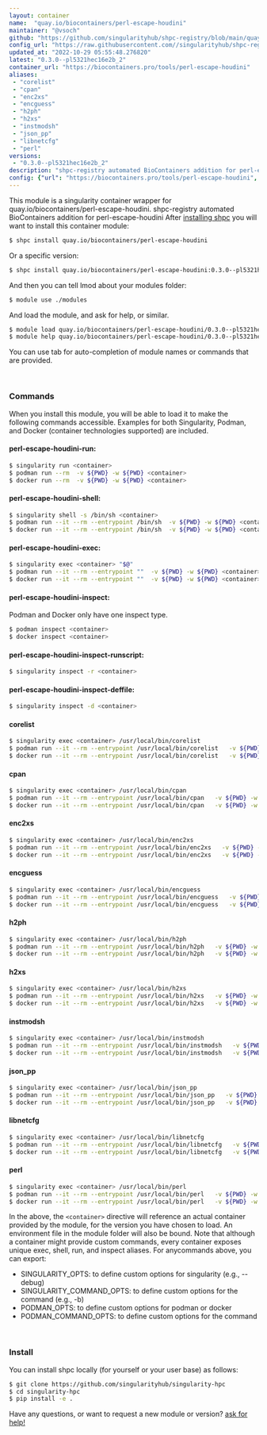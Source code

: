 ```yaml
---
layout: container
name:  "quay.io/biocontainers/perl-escape-houdini"
maintainer: "@vsoch"
github: "https://github.com/singularityhub/shpc-registry/blob/main/quay.io/biocontainers/perl-escape-houdini/container.yaml"
config_url: "https://raw.githubusercontent.com//singularityhub/shpc-registry/main/quay.io/biocontainers/perl-escape-houdini/container.yaml"
updated_at: "2022-10-29 05:55:48.276820"
latest: "0.3.0--pl5321hec16e2b_2"
container_url: "https://biocontainers.pro/tools/perl-escape-houdini"
aliases:
 - "corelist"
 - "cpan"
 - "enc2xs"
 - "encguess"
 - "h2ph"
 - "h2xs"
 - "instmodsh"
 - "json_pp"
 - "libnetcfg"
 - "perl"
versions:
 - "0.3.0--pl5321hec16e2b_2"
description: "shpc-registry automated BioContainers addition for perl-escape-houdini"
config: {"url": "https://biocontainers.pro/tools/perl-escape-houdini", "maintainer": "@vsoch", "description": "shpc-registry automated BioContainers addition for perl-escape-houdini", "latest": {"0.3.0--pl5321hec16e2b_2": "sha256:9ff4d7e4be358aea91b72b97eb91a9bf14120f136e3ab96882bca8dc1aedd70e"}, "tags": {"0.3.0--pl5321hec16e2b_2": "sha256:9ff4d7e4be358aea91b72b97eb91a9bf14120f136e3ab96882bca8dc1aedd70e"}, "docker": "quay.io/biocontainers/perl-escape-houdini", "aliases": {"corelist": "/usr/local/bin/corelist", "cpan": "/usr/local/bin/cpan", "enc2xs": "/usr/local/bin/enc2xs", "encguess": "/usr/local/bin/encguess", "h2ph": "/usr/local/bin/h2ph", "h2xs": "/usr/local/bin/h2xs", "instmodsh": "/usr/local/bin/instmodsh", "json_pp": "/usr/local/bin/json_pp", "libnetcfg": "/usr/local/bin/libnetcfg", "perl": "/usr/local/bin/perl"}}
---
```


This module is a singularity container wrapper for quay.io/biocontainers/perl-escape-houdini.
shpc-registry automated BioContainers addition for perl-escape-houdini
After [installing shpc](#install) you will want to install this container module:


```bash
$ shpc install quay.io/biocontainers/perl-escape-houdini
```

Or a specific version:

```bash
$ shpc install quay.io/biocontainers/perl-escape-houdini:0.3.0--pl5321hec16e2b_2
```

And then you can tell lmod about your modules folder:

```bash
$ module use ./modules
```

And load the module, and ask for help, or similar.

```bash
$ module load quay.io/biocontainers/perl-escape-houdini/0.3.0--pl5321hec16e2b_2
$ module help quay.io/biocontainers/perl-escape-houdini/0.3.0--pl5321hec16e2b_2
```

You can use tab for auto-completion of module names or commands that are provided.

<br>

### Commands

When you install this module, you will be able to load it to make the following commands accessible.
Examples for both Singularity, Podman, and Docker (container technologies supported) are included.

#### perl-escape-houdini-run:

```bash
$ singularity run <container>
$ podman run --rm  -v ${PWD} -w ${PWD} <container>
$ docker run --rm  -v ${PWD} -w ${PWD} <container>
```

#### perl-escape-houdini-shell:

```bash
$ singularity shell -s /bin/sh <container>
$ podman run --it --rm --entrypoint /bin/sh  -v ${PWD} -w ${PWD} <container>
$ docker run --it --rm --entrypoint /bin/sh  -v ${PWD} -w ${PWD} <container>
```

#### perl-escape-houdini-exec:

```bash
$ singularity exec <container> "$@"
$ podman run --it --rm --entrypoint ""  -v ${PWD} -w ${PWD} <container> "$@"
$ docker run --it --rm --entrypoint ""  -v ${PWD} -w ${PWD} <container> "$@"
```

#### perl-escape-houdini-inspect:

Podman and Docker only have one inspect type.

```bash
$ podman inspect <container>
$ docker inspect <container>
```

#### perl-escape-houdini-inspect-runscript:

```bash
$ singularity inspect -r <container>
```

#### perl-escape-houdini-inspect-deffile:

```bash
$ singularity inspect -d <container>
```


#### corelist

```bash
$ singularity exec <container> /usr/local/bin/corelist
$ podman run --it --rm --entrypoint /usr/local/bin/corelist   -v ${PWD} -w ${PWD} <container> -c " $@"
$ docker run --it --rm --entrypoint /usr/local/bin/corelist   -v ${PWD} -w ${PWD} <container> -c " $@"
```


#### cpan

```bash
$ singularity exec <container> /usr/local/bin/cpan
$ podman run --it --rm --entrypoint /usr/local/bin/cpan   -v ${PWD} -w ${PWD} <container> -c " $@"
$ docker run --it --rm --entrypoint /usr/local/bin/cpan   -v ${PWD} -w ${PWD} <container> -c " $@"
```


#### enc2xs

```bash
$ singularity exec <container> /usr/local/bin/enc2xs
$ podman run --it --rm --entrypoint /usr/local/bin/enc2xs   -v ${PWD} -w ${PWD} <container> -c " $@"
$ docker run --it --rm --entrypoint /usr/local/bin/enc2xs   -v ${PWD} -w ${PWD} <container> -c " $@"
```


#### encguess

```bash
$ singularity exec <container> /usr/local/bin/encguess
$ podman run --it --rm --entrypoint /usr/local/bin/encguess   -v ${PWD} -w ${PWD} <container> -c " $@"
$ docker run --it --rm --entrypoint /usr/local/bin/encguess   -v ${PWD} -w ${PWD} <container> -c " $@"
```


#### h2ph

```bash
$ singularity exec <container> /usr/local/bin/h2ph
$ podman run --it --rm --entrypoint /usr/local/bin/h2ph   -v ${PWD} -w ${PWD} <container> -c " $@"
$ docker run --it --rm --entrypoint /usr/local/bin/h2ph   -v ${PWD} -w ${PWD} <container> -c " $@"
```


#### h2xs

```bash
$ singularity exec <container> /usr/local/bin/h2xs
$ podman run --it --rm --entrypoint /usr/local/bin/h2xs   -v ${PWD} -w ${PWD} <container> -c " $@"
$ docker run --it --rm --entrypoint /usr/local/bin/h2xs   -v ${PWD} -w ${PWD} <container> -c " $@"
```


#### instmodsh

```bash
$ singularity exec <container> /usr/local/bin/instmodsh
$ podman run --it --rm --entrypoint /usr/local/bin/instmodsh   -v ${PWD} -w ${PWD} <container> -c " $@"
$ docker run --it --rm --entrypoint /usr/local/bin/instmodsh   -v ${PWD} -w ${PWD} <container> -c " $@"
```


#### json_pp

```bash
$ singularity exec <container> /usr/local/bin/json_pp
$ podman run --it --rm --entrypoint /usr/local/bin/json_pp   -v ${PWD} -w ${PWD} <container> -c " $@"
$ docker run --it --rm --entrypoint /usr/local/bin/json_pp   -v ${PWD} -w ${PWD} <container> -c " $@"
```


#### libnetcfg

```bash
$ singularity exec <container> /usr/local/bin/libnetcfg
$ podman run --it --rm --entrypoint /usr/local/bin/libnetcfg   -v ${PWD} -w ${PWD} <container> -c " $@"
$ docker run --it --rm --entrypoint /usr/local/bin/libnetcfg   -v ${PWD} -w ${PWD} <container> -c " $@"
```


#### perl

```bash
$ singularity exec <container> /usr/local/bin/perl
$ podman run --it --rm --entrypoint /usr/local/bin/perl   -v ${PWD} -w ${PWD} <container> -c " $@"
$ docker run --it --rm --entrypoint /usr/local/bin/perl   -v ${PWD} -w ${PWD} <container> -c " $@"
```



In the above, the `<container>` directive will reference an actual container provided
by the module, for the version you have chosen to load. An environment file in the
module folder will also be bound. Note that although a container
might provide custom commands, every container exposes unique exec, shell, run, and
inspect aliases. For anycommands above, you can export:

 - SINGULARITY_OPTS: to define custom options for singularity (e.g., --debug)
 - SINGULARITY_COMMAND_OPTS: to define custom options for the command (e.g., -b)
 - PODMAN_OPTS: to define custom options for podman or docker
 - PODMAN_COMMAND_OPTS: to define custom options for the command

<br>

### Install

You can install shpc locally (for yourself or your user base) as follows:

```bash
$ git clone https://github.com/singularityhub/singularity-hpc
$ cd singularity-hpc
$ pip install -e .
```

Have any questions, or want to request a new module or version? [ask for help!](https://github.com/singularityhub/singularity-hpc/issues)